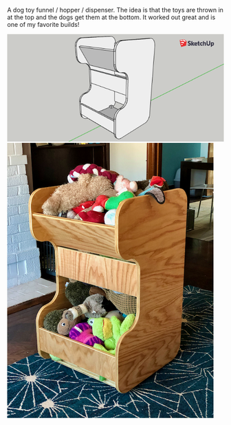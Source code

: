 A dog toy funnel / hopper / dispenser. The idea is that the toys are thrown in
at the top and the dogs get them at the bottom. It worked out great and is one
of my favorite builds!

![](dogtoybox.png)
![](../gallery/pics/IMG_4593.png)


